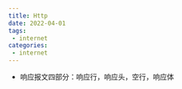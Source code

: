 ```yaml
---
title: Http
date: 2022-04-01
tags:
 - internet
categories:
 - internet
---
```


- 响应报文四部分：响应行，响应头，空行，响应体
